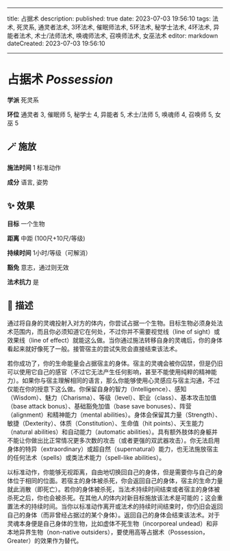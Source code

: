
---
title: 占据术
description: 
published: true
date: 2023-07-03 19:56:10
tags: 法术, 死灵系, 通灵者法术, 3环法术, 催眠师法术, 5环法术, 秘学士法术, 4环法术, 异能者法术, 术士/法师法术, 唤魂师法术, 召唤师法术, 女巫法术
editor: markdown
dateCreated: 2023-07-03 19:56:10

---

# **占据术** *Possession*

**学派** 死灵系 

**环位** 通灵者 3, 催眠师 5, 秘学士 4, 异能者 5, 术士/法师 5, 唤魂师 4, 召唤师 5, 女巫 5

## 🪄 施放

**施法时间** 1 标准动作

**成分** 语言, 姿势

## ✨ 效果 

**目标** 一个生物 

**距离** 中距 (100尺+10尺/等级)  

**持续时间** 1小时/等级（可解消） 

**豁免** 意志，通过则无效

**法术抗力** 是

## 📖 描述

通过将自身的灵魂投射入对方的体内，你尝试占据一个生物。目标生物必须身处法术范围内，而且你必须知道它在何处，不过你并不需要视觉线（line of sight）或效果线（line of effect）就能这么做。当你通过施法转移自身的灵魂后，你的身体看起来就好像死了一般。接管宿主的尝试失败会直接结束该法术。

若你成功了，你的生命能量会占据宿主的身体。宿主的灵魂会被你囚禁，但是仍旧可以使用它自己的感官（不过它无法产生任何影响，甚至不能使用纯粹的精神能力）。如果你与宿主理解相同的语言，那么你能够使用心灵感应与宿主沟通，不过仅能在你的授意下这么做。你保留自身的智力（Intelligence）、感知（Wisdom）、魅力（Charisma）、等级（level）、职业（class）、基本攻击加值（base attack bonus）、基础豁免加值（base save bonuses）、阵营（alignment）和精神能力（mental abilities）。身体会保留其力量（Strength）、敏捷（Dexterity）、体质（Constitution）、生命值（hit points）、天生能力（natural abilities）和自动能力（automatic abilities）。具有额外肢体的身躯并不能让你做出比正常情况更多次数的攻击（或者更强的双武器攻击）。你无法启用身体的特异（extraordinary）或超自然（supernatural）能力，也无法施放宿主的任何法术（spells）或类法术能力（spell-like abilities）。

以标准动作，你能够无视距离，自由地切换回自己的身体，但是需要你与自己的身体位于相同的位面。若宿主的身体被杀死，你会返回自己的身体，宿主的生命力量就此消散（即死亡）。若你的身体被杀死，当法术持续时间结束或者宿主的身体被杀死之后，你也会被杀死。在其他人的体内对新目标施放该法术是可能的；这会重置法术的持续时间。当你以标准动作离开或法术的持续时间结束时，你仍旧会返回自己的身体（而非曾经占据过的某个身体）。返回自己的身体会结束该法术。对于灵魂本身便是自己身体的生物，比如虚体不死生物（incorporeal undead）和非本地异界生物（non-native outsiders），要使用高等占据术（Possession，Greater）的效果作为替代。
    